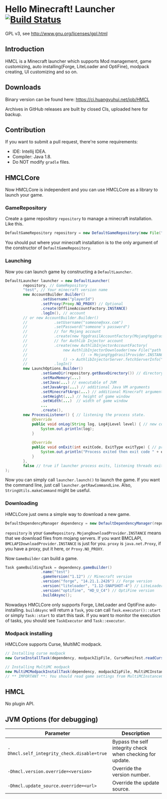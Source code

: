 # Hello Minecraft! Launcher [![Build Status](https://ci.huangyuhui.net/job/HMCL/badge/icon?.svg)](https://ci.huangyuhui.net/job/HMCL)
GPL v3, see http://www.gnu.org/licenses/gpl.html

## Introduction

HMCL is a Minecraft launcher which supports Mod management, game customizing, auto installing(Forge, LiteLoader and OptiFine), modpack creating, UI customizing and so on.

## Downloads

Binary version can be found here: https://ci.huangyuhui.net/job/HMCL

Archives in GitHub releases are built by closed CIs, uploaded here for backup.

## Contribution

If you want to submit a pull request, there're some requirements:
* IDE: Intellij IDEA.
* Compiler: Java 1.8.
* Do NOT modify `gradle` files.

## HMCLCore

Now HMCLCore is independent and you can use HMCLCore as a library to launch your game.

### GameRepository

Create a game repository `repository` to manage a minecraft installation. Like this.
```java
DefaultGameRepository repository = new DefaultGameRepository(new File(".minecraft").getAbsoluteFile());
```

You should put where your minecraft installation is to the only argument of the constructor of `DefaultGameRepository`.

### Launching
Now you can launch game by constructing a `DefaultLauncher`.
```java
DefaultLauncher launcher = new DefaultLauncher(
        repository, // GameRepository
        "test", // Your minecraft version name
        new AccountBuilder.Builder()
                .setUsername("playerId")
                .setProxy(Proxy.NO_PROXY) // Optional
                .create(OfflineAccountFactory.INSTANCE)
                .logIn(), // account
        // or new AccountBuilder.Builder()
        //            .setUsername("someone@xxx.com")
        //            .setPassword("someone's password")
        //            // for Mojang account
        //            .create(new YggdrasilAccountFactory(MojangYggdrasilProvider.INSTANCE))
        //            // for Authlib Injector account
        //            .create(new AuthlibInjectorAccountFactory(
        //                new AuthlibInjectorDownloader(new File("path to save executables of authlib injector"),
        //                        () -> MojangYggdrasilProvider.INSTANCE)::getArtifactInfo,
        //                () -> AuthlibInjectorServer.fetchServerInfo("Your authlib injector auth server")))
        //            .logIn()
        new LaunchOptions.Builder()
        		.setGameDir(repository.getBaseDirectory()) // directory that the game saves settings to
        		.setMaxMemory(...)
        		.setJava(...) // executable of JVM
        		.setJavaArgs(...) // additional Java VM arguments
        		.setMinecraftArgs(...) // additional Minecraft arguments
        		.setHeight(...) // height of game window
        		.setWidth(...)  // width of game window
        		...
        		.create(), 
        new ProcessListener() { // listening the process state.
            @Override
            public void onLog(String log, Log4jLevel level) { // new console log
                System.out.println(log);
            }
            
            @Override
            public void onExit(int exitCode, ExitType exitType) { // process exited
                System.out.println("Process exited then exit code " + exitCode);
            }
        },
        false // true if launcher process exits, listening threads exit too.
);
```
Now you can simply call `launcher.launch()` to launch the game.
If you want the command line, just call `launcher.getRawCommandLine`. Also, `StringUtils.makeCommand` might be useful.

### Downloading
HMCLCore just owns a simple way to download a new game.
```java
DefaultDependencyManager dependency = new DefaultDependencyManager(repository, new MojangDownloadProvider(), proxy);
```
`repository` is your `GameRepository`. `MojangDownloadProvider.INSTANCE` means that we download files from mojang servers. If you want BMCLAPI, `BMCLAPIDownloadProvider.INSTANCE` is just for you. `proxy` is `java.net.Proxy`, if you have a proxy, put it here, or `Proxy.NO_PROXY`.

Now `GameBuilder` can build a game.
```java
Task gameBuildingTask = dependency.gameBuilder()
                .name("test")
                .gameVersion("1.12") // Minecraft version
                .version("forge", "14.21.1.2426") // Forge version
                .version("liteloader", "1.12-SNAPSHOT-4") // LiteLoader version
                .version("optifine", "HD_U_C4") // OptiFine version
                .buildAsync();
```

Nowadays HMCLCore only supports Forge, LiteLoader and OptiFine auto-installing.
`buildAsync` will return a `Task`, you can call `Task.executor()::start` or simply `Task::start` to start this task. If you want to monitor the execution of tasks, you should see `TaskExecutor` and `Task::executor`.

### Modpack installing

HMCLCore supports Curse, MultiMC modpack.

```java
// Installing curse modpack
new CurseInstallTask(dependency, modpackZipFile, CurseManifest.readCurseForgeModpackManifest(modpackZipFile), "name of the new game");

// Installing MultiMC modpack
new MultiMCModpackInstallTask(dependency, modpackZipFile, MultiMCInstanceConfiguration.readMultiMCModpackManifest(modpackZipFile), "name of the new game");
// ** IMPORTANT **: You should read game settings from MultiMCInstanceConfiguration
```

## HMCL

No plugin API.

## JVM Options (for debugging)
|Parameter|Description|
|---------|-----------|
|`-Dhmcl.self_integrity_check.disable=true`|Bypass the self integrity check when checking for update.|
|`-Dhmcl.version.override=<version>`|Override the version number.|
|`-Dhmcl.update_source.override=<url>`|Override the update source.|

